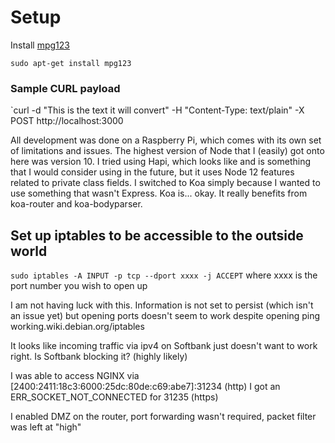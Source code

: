 
# Setup

Install [mpg123](mpg123.org)

`sudo apt-get install mpg123`

### Sample CURL payload
`curl -d "This is the text it will convert" -H "Content-Type: text/plain" -X POST http://localhost:3000

All development was done on a Raspberry Pi, which comes with its own set of limitations and issues. The highest version of Node that I (easily) got onto here was version 10.
I tried using Hapi, which looks like and is something that I would consider using in the future, but it uses Node 12 features related to private class fields.
I switched to Koa simply because I wanted to use something that wasn't Express. Koa is... okay. It really benefits from koa-router and koa-bodyparser.

## Set up iptables to be accessible to the outside world
`sudo iptables -A INPUT -p tcp --dport xxxx -j ACCEPT` where xxxx is the port number you wish to open up

I am not having luck with this. Information is not set to persist (which isn't an issue yet) but opening ports doesn't seem to work despite opening ping working.wiki.debian.org/iptables

It looks like incoming traffic via ipv4 on Softbank just doesn't want to work right.
Is Softbank blocking it? (highly likely)

I was able to access NGINX via [2400:2411:18c3:6000:25dc:80de:c69:abe7]:31234 (http)
I got an ERR_SOCKET_NOT_CONNECTED for 31235 (https)

I enabled DMZ on the router, port forwarding wasn't required, packet filter was left at "high"

